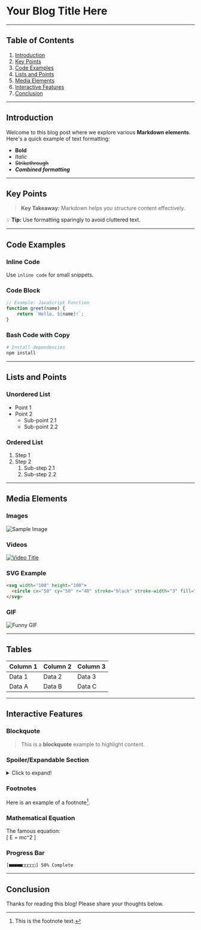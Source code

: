 # Your Blog Title Here

---

## Table of Contents
1. [Introduction](#introduction)
2. [Key Points](#key-points)
3. [Code Examples](#code-examples)
4. [Lists and Points](#lists-and-points)
5. [Media Elements](#media-elements)
6. [Interactive Features](#interactive-features)
7. [Conclusion](#conclusion)

---

## Introduction
Welcome to this blog post where we explore various **Markdown elements**.  
Here's a quick example of text formatting:  
- **Bold**
- *Italic*
- ~~Strikethrough~~
- ***Combined formatting***

---

## Key Points

> **Key Takeaway:** Markdown helps you structure content effectively.  

💡 **Tip:** Use formatting sparingly to avoid cluttered text.

---

## Code Examples

### Inline Code
Use `inline code` for small snippets.

### Code Block
```javascript
// Example: JavaScript Function
function greet(name) {
    return `Hello, ${name}!`;
}
```

### Bash Code with Copy
```bash
# Install dependencies
npm install
```

---

## Lists and Points

### Unordered List
- Point 1
- Point 2
  - Sub-point 2.1
  - Sub-point 2.2

### Ordered List
1. Step 1
2. Step 2
   1. Sub-step 2.1
   2. Sub-step 2.2

---

## Media Elements

### Images
![Sample Image](https://via.placeholder.com/600x300 "Sample Image Title")

### Videos
[![Video Title](https://via.placeholder.com/600x300)](https://youtube.com "Watch Video")

### SVG Example
```html
<svg width="100" height="100">
  <circle cx="50" cy="50" r="40" stroke="black" stroke-width="3" fill="red" />
</svg>
```

### GIF
![Funny GIF](https://media.giphy.com/media/JIX9t2j0ZTN9S/giphy.gif)

---

## Tables
| Column 1 | Column 2 | Column 3 |
|----------|----------|----------|
| Data 1   | Data 2   | Data 3   |
| Data A   | Data B   | Data C   |

---

## Interactive Features

### Blockquote
> This is a **blockquote** example to highlight content.

### Spoiler/Expandable Section
<details>
  <summary>Click to expand!</summary>
  Hidden content revealed!
</details>

### Footnotes
Here is an example of a footnote[^1].

[^1]: This is the footnote text.

### Mathematical Equation
The famous equation:  
\[ E = mc^2 \]

### Progress Bar
`[■■■■■□□□□□] 50% Complete`

---

## Conclusion
Thanks for reading this blog! Please share your thoughts below.  

